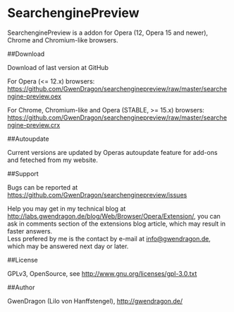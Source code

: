 SearchenginePreview
===================

SearchenginePreview is a addon for Opera (12, Opera 15 and newer), Chrome and Chromium-like browsers.

##Download

Download of last version at GitHub

For Opera (<= 12.x) browsers:   
<https://github.com/GwenDragon/searchenginepreview/raw/master/searchengine-preview.oex>  

For Chrome, Chromium-like and Opera (STABLE, >= 15.x) browsers:  
<https://github.com/GwenDragon/searchenginepreview/raw/master/searchengine-preview.crx>

##Autoupdate

Current versions are updated by Operas autoupdate feature for add-ons and feteched from my website.

##Support

Bugs can be reported at <https://github.com/GwenDragon/searchenginepreview/issues>

Help you may get in my technical blog at <http://labs.gwendragon.de/blog/Web/Browser/Opera/Extension/>, you can ask in comments section of the extensions blog article, which may result in faster answers.  
Less prefered by me is the contact by e-mail at <info@gwendragon.de>, which may be answered next day or later.

##License

GPLv3, OpenSource, see <http://www.gnu.org/licenses/gpl-3.0.txt>  

##Author

GwenDragon (Lilo von Hanffstengel), <http://gwendragon.de/>   
